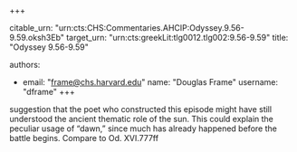 +++


citable_urn: "urn:cts:CHS:Commentaries.AHCIP:Odyssey.9.56-9.59.oksh3Eb"
target_urn: "urn:cts:greekLit:tlg0012.tlg002:9.56-9.59"
title: "Odyssey 9.56-9.59"

authors:
- email: "frame@chs.harvard.edu"
  name: "Douglas Frame"
  username: "dframe"
+++

<p>suggestion that the poet who constructed this episode might have still understood the ancient thematic role of the sun. This could explain the peculiar usage of “dawn,” since much has already happened before the battle begins. Compare to Od. XVI.777ff</p>